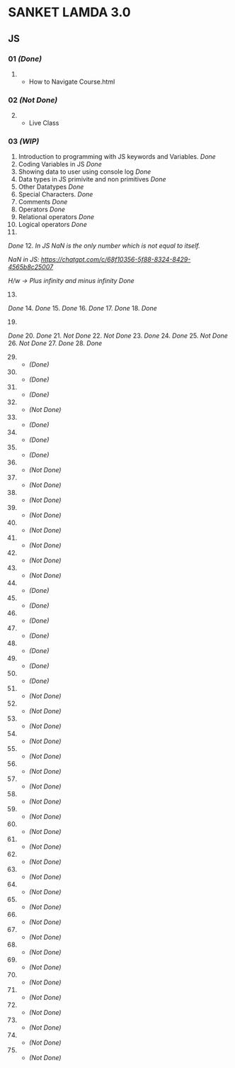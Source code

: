 # SANKET LAMDA 3.0

## JS

### 01 *(Done)*
01. - How to Navigate Course.html

### 02 *(Not Done)*
02. - Live Class

### 03 *(WIP)*
01. Introduction to programming with JS keywords and Variables.
*Done*
02. Coding Variables in JS
*Done*
03. Showing data to user using console log
*Done*
04. Data types in JS primivite and non primitives
*Done*
05. Other Datatypes
*Done*
06. Special Characters.
*Done*
07. Comments
*Done*
08. Operators 
*Done*
09. Relational operators
*Done*
10. Logical operators
*Done*
11. 
*Done*
12. 
*In JS NaN is the only number which is not equal to itself.*

*NaN in JS: https://chatgpt.com/c/68f10356-5f88-8324-8429-4565b8c25007*

*H/w -> Plus infinity and minus infinity*
*Done*

13. 
*Done*
14. 
*Done*
15. 
*Done*
16. 
*Done*
17. 
*Done*
18. 
*Done*

19. 
*Done*
20. 
*Done*
21. 
*Not Done*
22. 
*Not Done*
23. 
*Done*
24. 
*Done*
25. 
*Not Done*
26. 
*Not Done*
27. 
*Done*
28. 
*Done*


29.  -  *(Done)*
30.  -  *(Done)*
31.  -  *(Done)*
32.  -  *(Not Done)*
33.  -  *(Done)*
34.  -  *(Done)*
35.  -  *(Done)*
36.  -  *(Not Done)*
37.  -  *(Not Done)*
38.  -  *(Not Done)*
39.  -  *(Not Done)*
40.  -  *(Not Done)*
41.  -  *(Not Done)*
42.  -  *(Not Done)*
43.  -  *(Not Done)*


44.  -  *(Done)*
45.  -  *(Done)*
46.  -  *(Done)*
47.  -  *(Done)*
48.  -  *(Done)*
49.  -  *(Done)*
50.  -  *(Done)*
51.  -  *(Not Done)*
52.  -  *(Not Done)*
53.  -  *(Not Done)*
54.  -  *(Not Done)*
55.  -  *(Not Done)*
56.  -  *(Not Done)*
57.  -  *(Not Done)*
58.  -  *(Not Done)*
59.  -  *(Not Done)*
60.  -  *(Not Done)*


61.  -  *(Not Done)*
62.  -  *(Not Done)*
63.  -  *(Not Done)*
64.  -  *(Not Done)*
65.  -  *(Not Done)*
66.  -  *(Not Done)*
67.  -  *(Not Done)*
68.  -  *(Not Done)*
69.  -  *(Not Done)*
70.  -  *(Not Done)*
71.  -  *(Not Done)*
72.  -  *(Not Done)*
73.  -  *(Not Done)*
74.  -  *(Not Done)*
75.  -  *(Not Done)*
